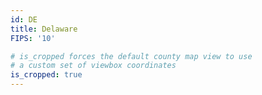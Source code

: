 ```yaml
---
id: DE
title: Delaware
FIPS: '10'

# is_cropped forces the default county map view to use
# a custom set of viewbox coordinates
is_cropped: true
---
```


